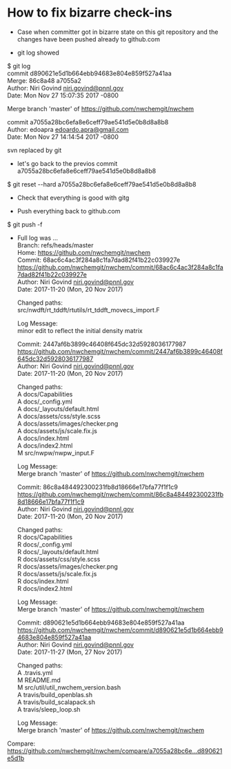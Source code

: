 How to fix bizarre check-ins
====

* Case when committer got in bizarre state on this git repository and
the changes have been pushed already to github.com

* git log showed

$ git log  
commit d890621e5d1b664ebb94683e804e859f527a41aa  
Merge: 86c8a48 a7055a2  
Author: Niri Govind <niri.govind@pnnl.gov>  
Date:   Mon Nov 27 15:07:35 2017 -0800  

Merge branch 'master' of https://github.com/nwchemgit/nwchem

commit a7055a28bc6efa8e6ceff79ae541d5e0b8d8a8b8    
Author: edoapra <edoardo.apra@gmail.com>  
Date:   Mon Nov 27 14:14:54 2017 -0800  

svn replaced by git
    
*  let's go back to the previos commit a7055a28bc6efa8e6ceff79ae541d5e0b8d8a8b8

$ git reset --hard a7055a28bc6efa8e6ceff79ae541d5e0b8d8a8b8

* Check that everything is good with gitg

* Push everything back to github.com

$ git push -f
   

* Full log was ...  
Branch: refs/heads/master  
  Home:   https://github.com/nwchemgit/nwchem  
  Commit: 68ac6c4ac3f284a8c1fa7dad82f41b22c039927e  
      https://github.com/nwchemgit/nwchem/commit/68ac6c4ac3f284a8c1fa7dad82f41b22c039927e  
  Author: Niri Govind <niri.govind@pnnl.gov>  
  Date:   2017-11-20 (Mon, 20 Nov 2017)  

  Changed paths:    
src/nwdft/rt_tddft/rtutils/rt_tddft_movecs_import.F   

  Log Message:   
  minor edit to reflect the initial density matrix  


  Commit: 2447af6b3899c46408f645dc32d5928036177987  
      https://github.com/nwchemgit/nwchem/commit/2447af6b3899c46408f645dc32d5928036177987  
  Author: Niri Govind <niri.govind@pnnl.gov>  
  Date:   2017-11-20 (Mon, 20 Nov 2017)  

  Changed paths:   
A docs/Capabilities  
A docs/_config.yml  
A docs/_layouts/default.html  
A docs/assets/css/style.scss  
A docs/assets/images/checker.png  
A docs/assets/js/scale.fix.js  
A docs/index.html  
A docs/index2.html  
M src/nwpw/nwpw_input.F  

  Log Message:  
  Merge branch 'master' of https://github.com/nwchemgit/nwchem  


  Commit: 86c8a484492300231fb8d18666e17bfa77f1f1c9  
  https://github.com/nwchemgit/nwchem/commit/86c8a484492300231fb8d18666e17bfa77f1f1c9  
  Author: Niri Govind <niri.govind@pnnl.gov>  
  Date:   2017-11-20 (Mon, 20 Nov 2017)  

  Changed paths:  
  R docs/Capabilities  
  R docs/_config.yml  
  R docs/_layouts/default.html  
  R docs/assets/css/style.scss  
  R docs/assets/images/checker.png  
  R docs/assets/js/scale.fix.js  
  R docs/index.html  
  R docs/index2.html  

  Log Message:  
  Merge branch 'master' of https://github.com/nwchemgit/nwchem  


  Commit: d890621e5d1b664ebb94683e804e859f527a41aa  
      https://github.com/nwchemgit/nwchem/commit/d890621e5d1b664ebb94683e804e859f527a41aa  
  Author: Niri Govind <niri.govind@pnnl.gov>  
  Date:   2017-11-27 (Mon, 27 Nov 2017)  

  Changed paths:  
    A .travis.yml  
    M README.md  
    M src/util/util_nwchem_version.bash  
    A travis/build_openblas.sh  
    A travis/build_scalapack.sh  
    A travis/sleep_loop.sh  

  Log Message:  
  Merge branch 'master' of https://github.com/nwchemgit/nwchem  


Compare: https://github.com/nwchemgit/nwchem/compare/a7055a28bc6e...d890621e5d1b

